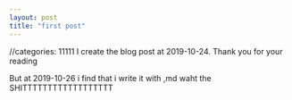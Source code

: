 ```yaml
---
layout: post
title: "first post"
---
```

//categories: 11111
I create the blog post at 2019-10-24.
Thank you for your reading

But at 2019-10-26 i find that i write it with ,md   waht the SHITTTTTTTTTTTTTTTTTT
